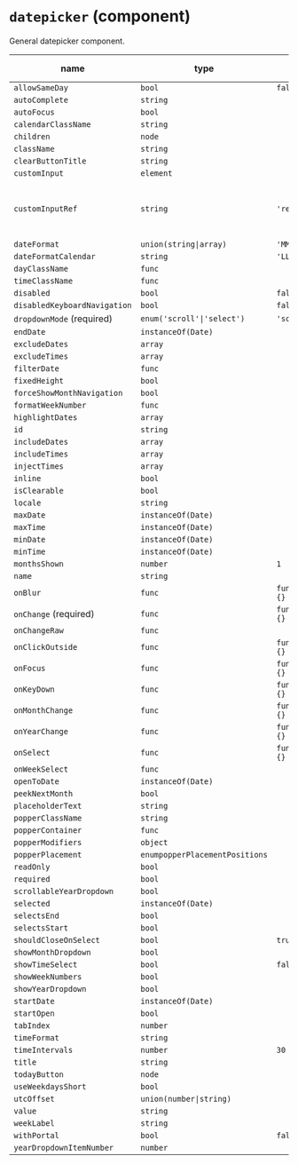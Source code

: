 # `datepicker` (component)

General datepicker component.

| name                         | type                           | default value   | description                                |
| ---------------------------- | ------------------------------ | --------------- | ------------------------------------------ |
| `allowSameDay`               | `bool`                         | `false`         |                                            |
| `autoComplete`               | `string`                       |                 |                                            |
| `autoFocus`                  | `bool`                         |                 |                                            |
| `calendarClassName`          | `string`                       |                 |                                            |
| `children`                   | `node`                         |                 |                                            |
| `className`                  | `string`                       |                 |                                            |
| `clearButtonTitle`           | `string`                       |                 |                                            |
| `customInput`                | `element`                      |                 |                                            |
| `customInputRef`             | `string`                       | `'ref'`         | The property used to pass the ref callback |
| `dateFormat`                 | `union(string\|array)`         | `'MM/dd/yyyy'`  |                                            |
| `dateFormatCalendar`         | `string`                       | `'LLLL yyyy'`   |                                            |
| `dayClassName`               | `func`                         |                 |                                            |
| `timeClassName`              | `func`                         |                 |                                            |
| `disabled`                   | `bool`                         | `false`         |                                            |
| `disabledKeyboardNavigation` | `bool`                         | `false`         |                                            |
| `dropdownMode` (required)    | `enum('scroll'\|'select')`     | `'scroll'`      |                                            |
| `endDate`                    | `instanceOf(Date)`             |                 |                                            |
| `excludeDates`               | `array`                        |                 |                                            |
| `excludeTimes`               | `array`                        |                 |                                            |
| `filterDate`                 | `func`                         |                 |                                            |
| `fixedHeight`                | `bool`                         |                 |                                            |
| `forceShowMonthNavigation`   | `bool`                         |                 |                                            |
| `formatWeekNumber`           | `func`                         |                 |                                            |
| `highlightDates`             | `array`                        |                 |                                            |
| `id`                         | `string`                       |                 |                                            |
| `includeDates`               | `array`                        |                 |                                            |
| `includeTimes`               | `array`                        |                 |                                            |
| `injectTimes`                | `array`                        |                 |                                            |
| `inline`                     | `bool`                         |                 |                                            |
| `isClearable`                | `bool`                         |                 |                                            |
| `locale`                     | `string`                       |                 |                                            |
| `maxDate`                    | `instanceOf(Date)`             |                 |                                            |
| `maxTime`                    | `instanceOf(Date)`             |                 |                                            |
| `minDate`                    | `instanceOf(Date)`             |                 |                                            |
| `minTime`                    | `instanceOf(Date)`             |                 |                                            |
| `monthsShown`                | `number`                       | `1`             |                                            |
| `name`                       | `string`                       |                 |                                            |
| `onBlur`                     | `func`                         | `function() {}` |                                            |
| `onChange` (required)        | `func`                         | `function() {}` |                                            |
| `onChangeRaw`                | `func`                         |                 |                                            |
| `onClickOutside`             | `func`                         | `function() {}` |                                            |
| `onFocus`                    | `func`                         | `function() {}` |                                            |
| `onKeyDown`                  | `func`                         | `function() {}` |                                            |
| `onMonthChange`              | `func`                         | `function() {}` |                                            |
| `onYearChange`               | `func`                         | `function() {}` |                                            |
| `onSelect`                   | `func`                         | `function() {}` |                                            |
| `onWeekSelect`               | `func`                         |                 |                                            |
| `openToDate`                 | `instanceOf(Date)`             |                 |                                            |
| `peekNextMonth`              | `bool`                         |                 |                                            |
| `placeholderText`            | `string`                       |                 |                                            |
| `popperClassName`            | `string`                       |                 |                                            |
| `popperContainer`            | `func`                         |                 |                                            |
| `popperModifiers`            | `object`                       |                 |                                            |
| `popperPlacement`            | `enumpopperPlacementPositions` |                 |                                            |
| `readOnly`                   | `bool`                         |                 |                                            |
| `required`                   | `bool`                         |                 |                                            |
| `scrollableYearDropdown`     | `bool`                         |                 |                                            |
| `selected`                   | `instanceOf(Date)`             |                 |                                            |
| `selectsEnd`                 | `bool`                         |                 |                                            |
| `selectsStart`               | `bool`                         |                 |                                            |
| `shouldCloseOnSelect`        | `bool`                         | `true`          |                                            |
| `showMonthDropdown`          | `bool`                         |                 |                                            |
| `showTimeSelect`             | `bool`                         | `false`         |                                            |
| `showWeekNumbers`            | `bool`                         |                 |                                            |
| `showYearDropdown`           | `bool`                         |                 |                                            |
| `startDate`                  | `instanceOf(Date)`             |                 |                                            |
| `startOpen`                  | `bool`                         |                 |                                            |
| `tabIndex`                   | `number`                       |                 |                                            |
| `timeFormat`                 | `string`                       |                 |                                            |
| `timeIntervals`              | `number`                       | `30`            |                                            |
| `title`                      | `string`                       |                 |                                            |
| `todayButton`                | `node`                         |                 |                                            |
| `useWeekdaysShort`           | `bool`                         |                 |                                            |
| `utcOffset`                  | `union(number\|string)`        |                 |                                            |
| `value`                      | `string`                       |                 |                                            |
| `weekLabel`                  | `string`                       |                 |                                            |
| `withPortal`                 | `bool`                         | `false`         |                                            |
| `yearDropdownItemNumber`     | `number`                       |                 |                                            |
